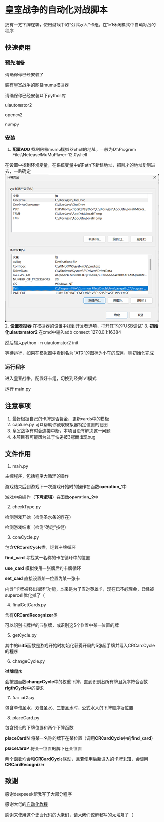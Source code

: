 # 皇室战争的自动化对战脚本
拥有一定下牌逻辑，使用游戏中的“公式水人”卡组，在1v1休闲模式中自动对战的程序

## 快速使用
### 预先准备
请确保你已经安装了

装有皇室战争的网易mumu模拟器

请确保你已经安装以下python库

uiautomator2

opencv2

numpy

### 安装
1. **配置ADB**
找到网易mumu模拟器shell的地址，一般为D:\Program Files\Netease\MuMuPlayer-12.0\shell

在设置中找到环境变量，在系统变量中的Path下新建地址，把刚才的地址复制进去，一路确定
![alt text](image.png)
2. **设置模拟器**
在模拟器的设置中找到开发者选项，打开其下的“USB调试”
3. **初始化uiautomator2**
在cmd中输入adb connect 127.0.0.1:16384

然后输入python -m uiautomator2 init

等待运行，如果在模拟器中看到名为“ATX”的图标为小车的应用，则初始化完成
### 运行程序
进入皇室战争，配置好卡组，切换到经典1v1模式

运行 main.py

## 注意事项
1. 最好根据自己的卡牌是否镀金，更新cards中的模板
2. capture.py 可以帮助你截取模拟器特定位置的截图
3. 皇室战争有时会连接中断，本项目没有解决这一问题
4. 本项目有可能因为过于快速被3冠而出现bug

## 文件作用
1. main.py 

主控程序，包括程序大循环的操作

游戏结束后到游戏下一次游戏开始时的操作在函数**operation_1**中

游戏中的操作（**下牌逻辑**）在函数**operation_2**中

2. checkType.py

检测游戏开始（检测圣水条的存在）

检测游戏结束（检测“确定”按键）

3. comCycle.py

包含**CRCardCycle**类，运算卡牌循环

**find_card** 寻找某一名称的卡在循环中的位置

**use_card** 模拟使用一张牌后的卡牌循环

**set_card** 直接设置某一位置为某一张卡

内含“卡牌被移出循环”功能，本来是为了应对英雄卡，现在已不必理会，已经被supercell优化掉了（

4. finalGetCards.py

含有**CRCardRecognizer**类

可以识别卡牌栏的五张牌，或识别这5个位置中某一位置的牌

5. getCycle.py

其中的**init5**函数是游戏开始时初始化获得开局的5张起手牌并写入CRCardCycle的程序

6. changeCycle.py

**过牌程序**

会按照函数**changeCycle**中的权重下牌，直到识别出所有牌且牌序符合函数**rigthCycle**中的要求

7. format2.py

包含单倍圣水、双倍圣水、三倍圣水时，公式水人的下牌顺序及位置

8. placeCard.py

包含预设的下牌位置和两个下牌函数

**placeCardN** 将某一名称的牌下在某位置（调用**CRCardCycle**中的**find_card**）

**placeCardP** 将某一位置的牌下在某位置

两个函数均会和**CRCardCycle**联动，且若使用后新进入的卡牌未知，会调用**CRCardRecognizer**

## 致谢

感谢deepseek帮我写了大部分程序

感谢大佬的[自动化教程](https://blog.csdn.net/sijia5135/article/details/105492779)

感谢来使用这个史山代码的大佬们，请大佬们谅解我写的太垃圾了（
